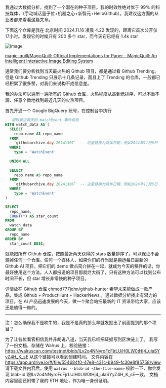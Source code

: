 我通过大数据分析，找到了一个潜在的种子项目。我的时效性绝对优于 99% 的科技媒体，（手动喊话量子位+机器之心+新智元+HelloGithub）。我建议这方面的从业者都来看看这篇文章。

下面这个仓库是我在 北京时间 2024.11.16 凌晨 4.22 发现的，距离它首次公开仅 17小时。发现它的时候只有 200 多个 star，而今天它已经有 1.4k star

![image](https://github.com/user-attachments/assets/33187bbc-f6af-460d-9433-75ea07d89595)


[magic-quill/MagicQuill: Official Implementations for Paper - MagicQuill: An Intelligent Interactive Image Editing System](https://github.com/magic-quill/MagicQuill)

通常我们要分析找到当天最火热的 Github 项目，都是通过看 Github Trending。但是 Github Trending 只展示十几条记录，而且上了 Trending 的仓库，一般都已经积累了很多赞，对我们来说构不成信息差。

我的办法可以遍历一遍所有的 Github 仓库，火热程度从高到低排序，可以不重不漏、任意个数地找到最近几天的火热项目。

首先开通一个 Google BigQuery 账号，在控制台中执行

```sql
-- 提取最近两天的 WatchEvent 事件信息
WITH watch_data AS (
  SELECT 
    repo.name AS repo_name
  FROM 
    `githubarchive.day.20241107`  -- 这里替换为具体日期，例如2024年11月6日
  WHERE 
    type = 'WatchEvent'
  
  UNION ALL
  
  SELECT 
    repo.name AS repo_name
  FROM 
    `githubarchive.day.20241106`  -- 这里替换为具体日期，例如2024年11月5日
  WHERE 
    type = 'WatchEvent'
)

SELECT 
  repo_name,
  COUNT(*) AS star_count
FROM 
  watch_data
GROUP BY 
  repo_name
ORDER BY 
  star_count DESC;
```
就能把所有 Github 仓库，按照最近两天获得的 stars 数量排序了。可以保证不会漏掉任何一个仓库。任何一个媒体人，如果你们的行当就是搬运每日最新的 Github AI 项目，把它们的 demo 做点简介拼在一起，就成为今天的稿件的话，你最好使用这个方法。人人都报道的项目那就烂大街了，只有这种方法可以找到公布时间不长，但 star 增长非常快的种子项目。

详情放在 Github 仓库 chmod777john/github-hunter
希望未来能做成一款产品，集成 Github + ProductHunt + HackerNews ，通过数据分析找出有潜力的项目。在 AI 产品迅速发展的今天，做一个聚合站把最新的 IT 资讯带给大家，应该还是值得一做的。

--------------------------------

注：怎么确保我不是吹牛的，我是不是真的那么早就发掘出了前面提到的那个项目？

为了让各位看官相信我并非胡说八道，当天我已经把证据写到区块链上了。
我写了一份文档，存储在 Walrus 上，校验链接：https://walruscan.com/testnet/blob/lLv2o4NNyroFcFjrLUiH0LW0tHj4_ulaSYyZ4H_K_sE 从这个链接可以看到创建时间。
文件内容在 https://app.ardrive.io/#/file/554684f0-47e8-431c-b949-fc30e8f85758/view
请下载文件内容后，使用 `walrus --blob-id <the-file-name>` 校验一下，你会发现 blob-id 跟lLv2o4NNyroFcFjrLUiH0LW0tHj4_ulaSYyZ4H_K_sE一致。
文档内容里面还附带了我的 ETH 地址，作为唯一身份证明。

